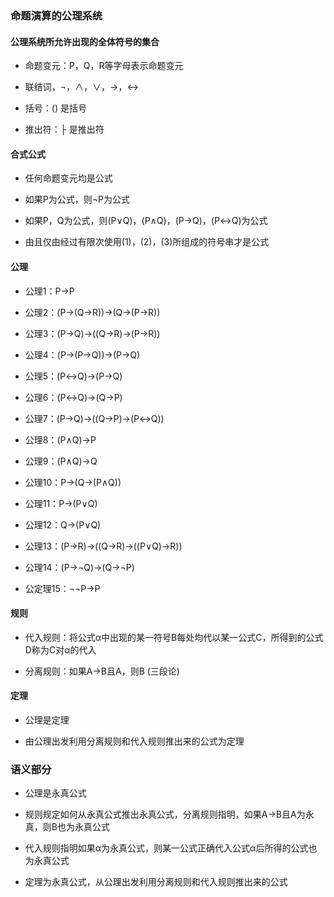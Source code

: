 ### 命题演算的公理系统

#### 公理系统所允许出现的全体符号的集合

- 命题变元：P，Q，R等字母表示命题变元

- 联结词，¬，∧，∨，→，↔

- 括号：() 是括号

- 推出符：├ 是推出符

#### 合式公式

- 任何命题变元均是公式

- 如果P为公式，则¬P为公式

- 如果P，Q为公式，则(P∨Q)，(P∧Q)，(P→Q)，(P↔Q)为公式

- 由且仅由经过有限次使用(1)，(2)，(3)所组成的符号串才是公式

#### 公理

- 公理1：P→P

- 公理2：(P→(Q→R))→(Q→(P→R))

- 公理3：(P→Q)→((Q→R)→(P→R))

- 公理4：(P→(P→Q))→(P→Q)

- 公理5：(P↔Q)→(P→Q)

- 公理6：(P↔Q)→(Q→P)

- 公理7：(P→Q)→((Q→P)→(P↔Q))

- 公理8：(P∧Q)→P

- 公理9：(P∧Q)→Q

- 公理10：P→(Q→(P∧Q))

- 公理11：P→(P∨Q)

- 公理12：Q→(P∨Q)

- 公理13：(P→R)→((Q→R)→((P∨Q)→R))

- 公理14：(P→¬Q)→(Q→¬P)

- 公定理15：¬¬P→P

#### 规则

- 代入规则：将公式α中出现的某一符号B每处均代以某一公式C，所得到的公式D称为C对α的代入

- 分离规则：如果A→B且A，则B (三段论)

#### 定理

- 公理是定理

- 由公理出发利用分离规则和代入规则推出来的公式为定理

### 语义部分

- 公理是永真公式

- 规则规定如何从永真公式推出永真公式，分离规则指明，如果A→B且A为永真，则B也为永真公式

- 代入规则指明如果α为永真公式，则某一公式正确代入公式α后所得的公式也为永真公式

- 定理为永真公式，从公理出发利用分离规则和代入规则推出来的公式